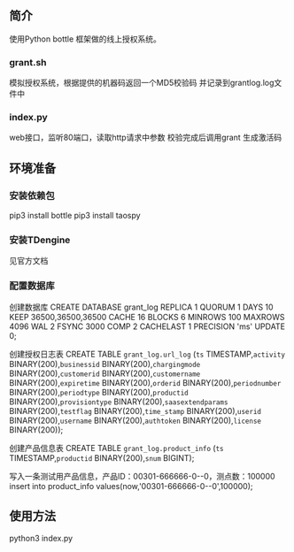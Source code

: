 ## 简介
使用Python bottle 框架做的线上授权系统。

### grant.sh
模拟授权系统，根据提供的机器码返回一个MD5校验码
并记录到grantlog.log文件中

### index.py
web接口，监听80端口，读取http请求中参数
校验完成后调用grant 生成激活码

## 环境准备
### 安装依赖包
pip3 install bottle
pip3 install taospy

### 安装TDengine
见官方文档

### 配置数据库
创建数据库
CREATE DATABASE grant_log REPLICA 1 QUORUM 1 DAYS 10 KEEP 36500,36500,36500 CACHE 16 BLOCKS 6 MINROWS 100 MAXROWS 4096 WAL 2 FSYNC 3000 COMP 2 CACHELAST 1 PRECISION 'ms' UPDATE 0;
 
创建授权日志表 
CREATE TABLE `grant_log.url_log` (`ts` TIMESTAMP,`activity` BINARY(200),`businessid` BINARY(200),`chargingmode` BINARY(200),`customerid` BINARY(200),`customername` BINARY(200),`expiretime` BINARY(200),`orderid` BINARY(200),`periodnumber` BINARY(200),`periodtype` BINARY(200),`productid` BINARY(200),`provisiontype` BINARY(200),`saasextendparams` BINARY(200),`testflag` BINARY(200),`time_stamp` BINARY(200),`userid` BINARY(200),`username` BINARY(200),`authtoken` BINARY(200),`license` BINARY(200));

创建产品信息表
CREATE TABLE `grant_log.product_info` (`ts` TIMESTAMP,`productid` BINARY(200),`snum` BIGINT);

写入一条测试用产品信息，产品ID：00301-666666-0--0，测点数：100000
insert into product_info values(now,'00301-666666-0--0',100000);

## 使用方法
python3 index.py